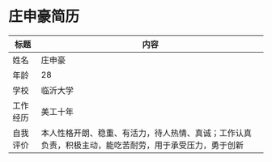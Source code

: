 # 庄申豪简历
| 标题 | 内容 |
| -- | -- |
| 姓名 | 庄申豪 |
| 年龄 | 28 |
| 学校 | 临沂大学 |
| 工作经历 | 美工十年 |
| 自我评价 | 本人性格开朗、稳重、有活力，待人热情、真诚；工作认真负责，积极主动，能吃苦耐劳，用于承受压力，勇于创新 |
